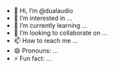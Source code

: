 - 👋 Hi, I’m @dualaudio
- 👀 I’m interested in ...
- 🌱 I’m currently learning ...
- 💞️ I’m looking to collaborate on ...
- 📫 How to reach me ...
- 😄 Pronouns: ...
- ⚡ Fun fact: ...

<!---
dualaudio/dualaudio is a ✨ special ✨ repository because its `README.md` (this file) appears on your GitHub profile.
You can click the Preview link to take a look at your changes.
--->
